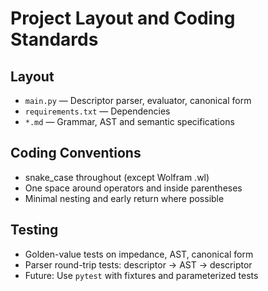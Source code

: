 # Project Layout and Coding Standards

## Layout
- `main.py` — Descriptor parser, evaluator, canonical form
- `requirements.txt` — Dependencies
- `*.md` — Grammar, AST and semantic specifications

## Coding Conventions
- snake_case throughout (except Wolfram .wl)
- One space around operators and inside parentheses
- Minimal nesting and early return where possible

## Testing
- Golden-value tests on impedance, AST, canonical form
- Parser round-trip tests: descriptor → AST → descriptor
- Future: Use `pytest` with fixtures and parameterized tests